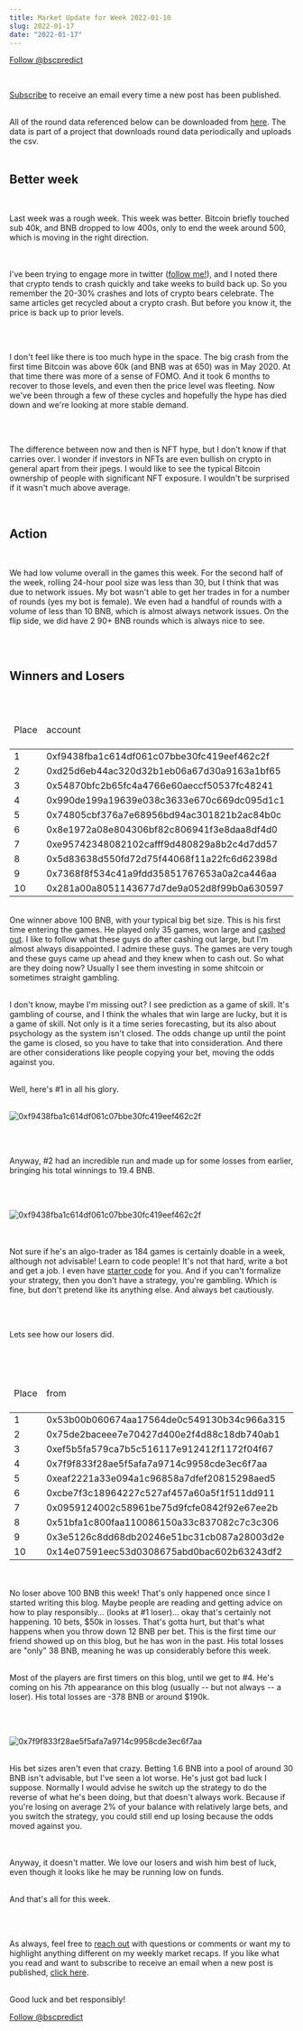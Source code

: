 ```yaml
---
title: Market Update for Week 2022-01-10
slug: 2022-01-17
date: "2022-01-17"
---
```

<a href="https://twitter.com/bscpredict?ref_src=twsrc%5Etfw" class="twitter-follow-button" data-show-count="false">Follow @bscpredict</a><script async src="https://platform.twitter.com/widgets.js" charset="utf-8"></script>

<br/>

<a class="underline" href="https://forms.zohopublic.com/contact631/form/BSCPredictMailingList/formperma/FfjprXQKPkAZNTCcpdNfWQfMlHQvkuBkPvEldZqsUWs">Subscribe</a> to receive an email every time a new post has been published.

<br/>
All of the round data referenced below can be downloaded from <a class="underline" href="https://github.com/bsc-predict/bsc-predict-updater/tree/master/data/v2/main">here</a>. The data is part of a project that downloads round data periodically and uploads the csv.
<br/><br/>


<h2 class="text-2xl underline">Better week</h2>

<br/>

Last week was a rough week. This week was better. Bitcoin briefly touched sub 40k, and BNB dropped to low 400s, only to end the week around 500, which is moving in the right direction.

<br/><br/>
I've been trying to engage more in twitter (<a class="underline" href="https://twitter.com/bscpredict?ref_src=twsrc%5Etfw">follow me!</a>), and I noted there that crypto tends to crash quickly and take weeks to build back up. So you remember the 20-30% crashes and lots of crypto bears celebrate. The same articles get recycled about a crypto crash. But before you know it, the price is back up to prior levels.

<br/><br/>

I don't feel like there is too much hype in the space. The big crash from the first time Bitcoin was above 60k (and BNB was at 650) was in May 2020. At that time there was more of a sense of FOMO. And it took 6 months to recover to those levels, and even then the price level was fleeting. Now we've been through a few of these cycles and hopefully the hype has died down and we're looking at more stable demand.

<br/><br/>

The difference between now and then is NFT hype, but I don't know if that carries over. I wonder if investors in NFTs are even bullish on crypto in general apart from their jpegs. I would like to see the typical Bitcoin ownership of people with significant NFT exposure. I wouldn't be surprised if it wasn't much above average.

<br/>

<h2 class="text-2xl underline">Action</h2>

<br/>

We had low volume overall in the games this week. For the second half of the week, rolling 24-hour pool size was less than 30, but I think that was due to network issues. My bot wasn't able to get her trades in for a number of rounds (yes my bot is female). We even had a handful of rounds with a volume of less than 10 BNB, which is almost always network issues. On the flip side, we did have 2 90+ BNB rounds which is always nice to see.

<br/><br/>

<div class="divider"></div>
<h2 class="text-2xl underline">Winners and Losers</h2>


<br/>

<table class="table w-screen">
  <thead>
    <tr><td>Place</td><td>account</td><td>games played</td><td>won</td><td>won USD</td><td>Winnings Even Money</td><td>Average bet size</td></tr>
  </thead>

  <tbody>
    <tr><td>1</td><td>0xf9438fba1c614df061c07bbe30fc419eef462c2f</td><td>35</td><td>114.21</td><td>64,980.0</td><td>15.1</td><td>7.57</td></tr>
    <tr><td>2</td><td>0xd25d6eb44ac320d32b1eb06a67d30a9163a1bf65</td><td>184</td><td>57.29</td><td>32,490.0</td><td>10.27</td><td>2.28</td></tr>
    <tr><td>3</td><td>0x54870bfc2b65fc4a4766e60aeccf50537fc48241</td><td>356</td><td>53.27</td><td>30,210.0</td><td>33.44</td><td>1.13</td></tr>
    <tr><td>4</td><td>0x990de199a19639e038c3633e670c669dc095d1c1</td><td>20</td><td>50.62</td><td>29,070.0</td><td>3.92</td><td>6.23</td></tr>
    <tr><td>5</td><td>0x74805cbf376a7e68956bd94ac301821b2ac84b0c</td><td>919</td><td>45.33</td><td>25,650.0</td><td>39.06</td><td>1.15</td></tr>
    <tr><td>6</td><td>0x8e1972a08e804306bf82c806941f3e8daa8df4d0</td><td>174</td><td>34.41</td><td>19,380.0</td><td>11.4</td><td>1.8</td></tr>
    <tr><td>7</td><td>0xe95742348082102cafff9d480829a8b2c4d7dd57</td><td>375</td><td>29.44</td><td>16,530.0</td><td>47.58</td><td>0.6</td></tr>
    <tr><td>8</td><td>0x5d83638d550fd72d75f44068f11a22fc6d62398d</td><td>524</td><td>26.59</td><td>15,390.0</td><td>2.77</td><td>1.34</td></tr>
    <tr><td>9</td><td>0x7368f8f534c41a9fdd35851767653a0a2ca446aa</td><td>1083</td><td>25.47</td><td>14,250.0</td><td>49.45</td><td>0.45</td></tr>
    <tr><td>10</td><td>0x281a00a8051143677d7de9a052d8f99b0a630597</td><td>5</td><td>24.36</td><td>13,680.0</td><td>2.4</td><td>8.0</td></tr>
  </tbody>
</table>


<br/>
One winner above 100 BNB, with your typical big bet size. This is his first time entering the games. He played only 35 games, won large and <a href="https://bscscan.com/address/0xf9438fba1c614df061c07bbe30fc419eef462c2f" class="underline">cashed out</a>. I like to follow what these guys do after cashing out large, but I'm almost always disappointed. I admire these guys. The games are very tough and these guys came up ahead and they knew when to cash out. So what are they doing now? Usually I see them investing in some shitcoin or sometimes straight gambling.
<br/><br/>

I don't know, maybe I'm missing out? I see prediction as a game of skill. It's gambling of course, and I think the whales that win large are lucky, but it is a game of skill. Not only is it a time series forecasting, but its also about psychology as the system isn't closed. The odds change up until the point the game is closed, so you have to take that into consideration. And there are other considerations like people copying your bet, moving the odds against you.
<br/><br/>

Well, here's #1 in all his glory.
<br/><br/>

<img src="https://i.imgur.com/Lx8GFxw.png" alt="0xf9438fba1c614df061c07bbe30fc419eef462c2f">

<br/><br/>

Anyway, #2 had an incredible run and made up for some losses from earlier, bringing his total winnings to 19.4 BNB.

<br/><br/>

<img src="https://i.imgur.com/PzHh2rh.png" alt="0xf9438fba1c614df061c07bbe30fc419eef462c2f">


<br/><br/>
Not sure if he's an algo-trader as 184 games is certainly doable in a week, although not advisable! Learn to code people! It's not that hard, write a bot and get a job. I even have <a href="https://github.com/bsc-predict/bsc-predict-bot" class="underline">starter code</a> for you. And if you can't formalize your strategy, then you don't have a strategy, you're gambling. Which is fine, but don't pretend like its anything else. And always bet cautiously.

<br/><br/>

Lets see how our losers did.


<br/><br/>

<table class="table w-screen">
  <thead>
    <tr><td>Place</td><td>from</td><td>games played</td><td>won</td><td>won USD</td><td>Winnings Even Money</td><td>Average bet size</td></tr>
  </thead>
    <tbody>
  <tr><td>1</td><td>0x53b00b060674aa17564de0c549130b34c966a315</td><td>10</td><td>-89.29</td><td>-50,730.0</td><td>-6.78</td><td>12.1</td></tr>
  <tr><td>2</td><td>0x75de2baceee7e70427d400e2f4d88c18db740ab1</td><td>77</td><td>-86.65</td><td>-49,590.0</td><td>-5.78</td><td>2.27</td></tr>
  <tr><td>3</td><td>0xef5b5fa579ca7b5c516117e912412f1172f04f67</td><td>602</td><td>-78.8</td><td>-45,030.0</td><td>-24.6</td><td>1.31</td></tr>
  <tr><td>4</td><td>0x7f9f833f28ae5f5afa7a9714c9958cde3ec6f7aa</td><td>66</td><td>-54.26</td><td>-30,780.0</td><td>-29.89</td><td>1.79</td></tr>
  <tr><td>5</td><td>0xeaf2221a33e094a1c96858a7dfef20815298aed5</td><td>57</td><td>-43.19</td><td>-24,510.0</td><td>-11.14</td><td>1.89</td></tr>
  <tr><td>6</td><td>0xcbe7f3c18964227c527af457a60a5f1f511dd911</td><td>472</td><td>-43.03</td><td>-24,510.0</td><td>-43.56</td><td>1.14</td></tr>
  <tr><td>7</td><td>0x0959124002c58961be75d9fcfe0842f92e67ee2b</td><td>408</td><td>-43.02</td><td>-24,510.0</td><td>-25.07</td><td>0.72</td></tr>
  <tr><td>8</td><td>0x51bfa1c800faa110086150a33c837082c7c3c306</td><td>53</td><td>-41.04</td><td>-23,370.0</td><td>-9.77</td><td>2.41</td></tr>
  <tr><td>9</td><td>0x3e5126c8dd68db20246e51bc31cb087a28003d2e</td><td>516</td><td>-37.83</td><td>-21,660.0</td><td>19.85	6</td><td>88</td></tr>
  <tr><td>10</td><td>0x14e07591eec53d0308675abd0bac602b63243df2</td><td>361</td><td>-33.42</td><td>-18,810.0</td><td>-11.14</td><td>1.35</td></tr>
  </tbody>
</table>


<br/><br/>
No loser above 100 BNB this week! That's only happened once since I started writing this blog. Maybe people are reading and getting advice on how to play responsibly... (looks at #1 loser)... okay that's certainly not happening. 10 bets, $50k in losses. That's gotta hurt, but that's what happens when you throw down 12 BNB per bet. This is the first time our friend showed up on this blog, but he has won in the past. His total losses are "only" 38 BNB, meaning he was up considerably before this week.
<br/><br/>

Most of the players are first timers on this blog, until we get to #4. He's coming on his 7th appearance on this blog (usually -- but not always -- a loser). His total losses are -378 BNB or around $190k.

<br/><br/>

<img src="https://i.imgur.com/9x6wFpe.png" alt="0x7f9f833f28ae5f5afa7a9714c9958cde3ec6f7aa">
<br/><br/>

His bet sizes aren't even that crazy. Betting 1.6 BNB into a pool of around 30 BNB isn't advisable, but I've seen a lot worse. He's just got bad luck I suppose. Normally I would advise he switch up the strategy to do the reverse of what he's been doing, but that doesn't always work. Because if you're losing on average 2% of your balance with relatively large bets, and you switch the strategy, you could still end up losing because the odds moved against you.

<br/><br/>
Anyway, it doesn't matter. We love our losers and wish him best of luck, even though it looks like he may be running low on funds.
<div class="divider"></div>

<br/>
And that's all for this week.

<br/><br/>

As always, feel free to <a class="underline" href="mailto:contact@bscpredict.com">reach out</a> with questions or comments or want my to highlight anything different on my weekly market recaps. If you like what you read and want to subscribe to receive an email when a new post is published, <a class="underline" href="https://forms.zoho.com/contact631/form/BSCPredictMailingList">click here</a>.
<br/><br/>

Good luck and bet responsibly!
<div class="divider"></div>

<a href="https://twitter.com/bscpredict?ref_src=twsrc%5Etfw" class="twitter-follow-button" data-show-count="false">Follow @bscpredict</a><script async src="https://platform.twitter.com/widgets.js" charset="utf-8"></script>